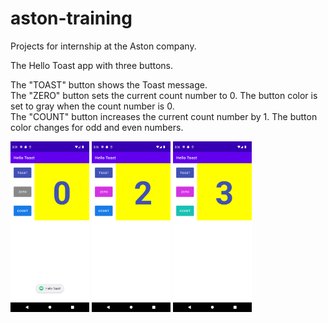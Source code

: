 # aston-training
Projects for internship at the Aston company.

The Hello Toast app with three buttons.

The "TOAST" button shows the Toast message.  
The "ZERO" button sets the current count number to 0. The button color is set to gray when the count number is 0.  
The "COUNT" button increases the current count number by 1. The button color changes for odd and even numbers.

<img src="assets/Screenshot_1661443150.png" width="25%" height="25%"/>
<img src="assets/Screenshot_1661443019.png" width="25%" height="25%"/>
<img src="assets/Screenshot_1661443022.png" width="25%" height="25%"/>
